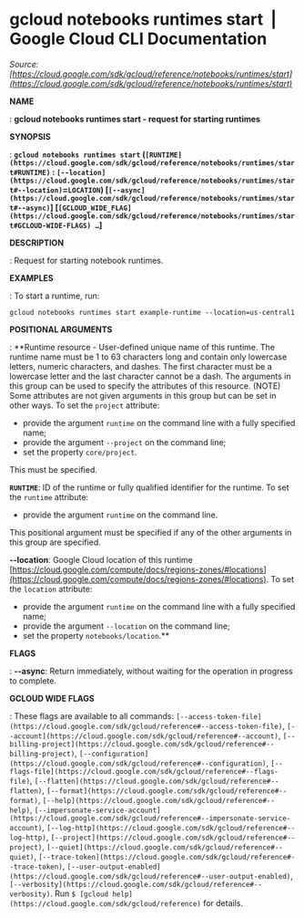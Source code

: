 # gcloud notebooks runtimes start  |  Google Cloud CLI Documentation

*Source: [https://cloud.google.com/sdk/gcloud/reference/notebooks/runtimes/start](https://cloud.google.com/sdk/gcloud/reference/notebooks/runtimes/start)*

**NAME**

: **gcloud notebooks runtimes start - request for starting runtimes**

**SYNOPSIS**

: **`gcloud notebooks runtimes start` (`[RUNTIME](https://cloud.google.com/sdk/gcloud/reference/notebooks/runtimes/start#RUNTIME)` : `[--location](https://cloud.google.com/sdk/gcloud/reference/notebooks/runtimes/start#--location)`=`LOCATION`) [`[--async](https://cloud.google.com/sdk/gcloud/reference/notebooks/runtimes/start#--async)`] [`[GCLOUD_WIDE_FLAG](https://cloud.google.com/sdk/gcloud/reference/notebooks/runtimes/start#GCLOUD-WIDE-FLAGS) …`]**

**DESCRIPTION**

: Request for starting notebook runtimes.

**EXAMPLES**

: To start a runtime, run:

```
gcloud notebooks runtimes start example-runtime --location=us-central1
```

**POSITIONAL ARGUMENTS**

: **Runtime resource - User-defined unique name of this runtime. The runtime name
must be 1 to 63 characters long and contain only lowercase letters, numeric
characters, and dashes. The first character must be a lowercase letter and the
last character cannot be a dash. The arguments in this group can be used to
specify the attributes of this resource. (NOTE) Some attributes are not given
arguments in this group but can be set in other ways.
To set the `project` attribute:

- provide the argument `runtime` on the command line with a fully
specified name;
- provide the argument `--project` on the command line;
- set the property `core/project`.

This must be specified.

**`RUNTIME`**:
ID of the runtime or fully qualified identifier for the runtime.
To set the `runtime` attribute:

- provide the argument `runtime` on the command line.

This positional argument must be specified if any of the other arguments in this
group are specified.

**--location**:
Google Cloud location of this runtime [https://cloud.google.com/compute/docs/regions-zones/#locations](https://cloud.google.com/compute/docs/regions-zones/#locations).
To set the `location` attribute:

- provide the argument `runtime` on the command line with a fully
specified name;
- provide the argument `--location` on the command line;
- set the property `notebooks/location`.**

**FLAGS**

: **--async**:
Return immediately, without waiting for the operation in progress to complete.

**GCLOUD WIDE FLAGS**

: These flags are available to all commands: `[--access-token-file](https://cloud.google.com/sdk/gcloud/reference#--access-token-file)`,
`[--account](https://cloud.google.com/sdk/gcloud/reference#--account)`, `[--billing-project](https://cloud.google.com/sdk/gcloud/reference#--billing-project)`,
`[--configuration](https://cloud.google.com/sdk/gcloud/reference#--configuration)`,
`[--flags-file](https://cloud.google.com/sdk/gcloud/reference#--flags-file)`,
`[--flatten](https://cloud.google.com/sdk/gcloud/reference#--flatten)`, `[--format](https://cloud.google.com/sdk/gcloud/reference#--format)`, `[--help](https://cloud.google.com/sdk/gcloud/reference#--help)`, `[--impersonate-service-account](https://cloud.google.com/sdk/gcloud/reference#--impersonate-service-account)`,
`[--log-http](https://cloud.google.com/sdk/gcloud/reference#--log-http)`,
`[--project](https://cloud.google.com/sdk/gcloud/reference#--project)`, `[--quiet](https://cloud.google.com/sdk/gcloud/reference#--quiet)`, `[--trace-token](https://cloud.google.com/sdk/gcloud/reference#--trace-token)`, `[--user-output-enabled](https://cloud.google.com/sdk/gcloud/reference#--user-output-enabled)`,
`[--verbosity](https://cloud.google.com/sdk/gcloud/reference#--verbosity)`.
Run `$ [gcloud help](https://cloud.google.com/sdk/gcloud/reference)` for details.